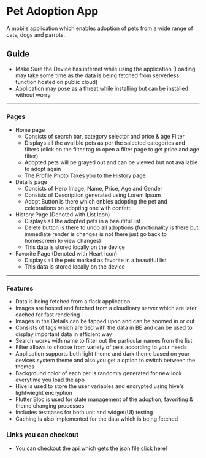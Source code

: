 # Pet Adoption App

A mobile application which enables adoption of pets from a wide range of cats, dogs and parrots.

## Guide

- Make Sure the Device has internet while using the application (Loading may take some time as the data is being fetched from serverless function hosted on public cloud)
- Application may pose as a threat while installing but can be installed without worry

---

### Pages

- Home page
  - Consists of search bar, category selector and price & age Filter
  - Displays all the availble pets as per the salected categories and filters (click on the filter tag to open a filter page to get price and age filter)
  - Adopted pets will be grayed out and can be viewed but not available to adopt again
  - The Profile Photo Takes you to the History page
- Details page
  - Consists of Hero Image, Name, Price, Age and Gender
  - Consists of Description generated using Lorem Ipsum
  - Adopt Button is there which enbles adopting the pet and celebrations on adopting one with confetti
- History Page (Denoted with List Icon)
  - Displays all the adopted pets in a beautiful list
  - Delete button is there to undo all adoptions (functionality is there but immediate render is changes is not there just go back to homescreen to view changes)
  - This data is stored locally on the device
- Favorite Page (Denoted with Heart Icon)
  - Displays all the pets marked as favorite in a beautiful list
  - This data is stored locally on the device

---

### Features

- Data is being fetched from a flask application
- Images are hosted and fetched from a cloudinary server which are later cached for fast rendering
- Images in the Details can be tapped upon and can be zoomed in or out
- Consists of tags which are tied with the data in BE and can be used to display important data in efficient way
- Search works with name to filter out the particular names from the list
- Filter allows to choose from variety of pets according to your needs
- Application supports both light theme and dark theme based on your devices system theme and also you get a option to switch between the themes
- Background color of each pet is randomly generated for new look everytime you load the app
- Hive is used to store the user variables and encrypted using hive's lightwieght encryption
- Flutter Bloc is used for state management of the adoption, favoriting & theme changing processes
- Includes testcases for both unit and widget(UI) testing
- Caching is also implemented for the data which is being fetched

### Links you can checkout

- You can checkout the api which gets the json file [click here!](https://testdataadoption.vercel.app/getdata)
